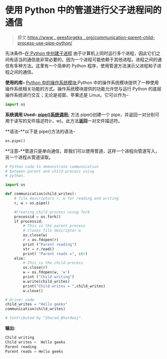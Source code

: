 # 使用 Python 中的管道进行父子进程间的通信

> 原文:[https://www . geesforgeks . org/communication-parent-child-process-use-pipe-python/](https://www.geeksforgeeks.org/communication-parent-child-process-using-pipe-python/)

先决条件–[在 Python 中创建子进程](https://www.geeksforgeeks.org/creating-child-process-using-fork-python/)
由于计算机上同时运行多个进程，因此它们之间有适当的通信是非常必要的，因为一个进程可能依赖于其他进程。进程之间的通信有多种方法。这里有一个简单的 Python 程序，使用管道方法演示父进程和子进程之间的通信。

**使用的库–**
[Python 中的操作系统模块:](https://www.geeksforgeeks.org/os-module-python-examples/)Python 中的操作系统模块提供了一种使用操作系统相关功能的方式。操作系统模块提供的功能允许您与运行 Python 的底层操作系统进行交互；无论是视窗、苹果还是 Linux。它可以作为–

```py
import os

```

**系统调用 Used–**
**[pipe()系统调用:](https://www.geeksforgeeks.org/pipe-system-call/)** 方法 pipe()创建一个 pipe，并返回一对分别可用于读写的文件描述符(r，w)。此方法**返回**一对文件描述符。

**语法–**以下是 pipe()方法的语法–

```py
os.pipe()

```

**注意–**管道只是单向通信，即我们可以使用管道，这样一个进程向管道写入，另一个进程从管道读取。

```py
# Python code to demonstrate communication
# between parent and child process using 
# python.

import os

def communication(child_writes):
    # file descriptors r, w for reading and writing
    r, w = os.pipe()

    #Creating child process using fork
    processid = os.fork()
    if processid:
        # This is the parent process
        # Closes file descriptor w
        os.close(w)
        r = os.fdopen(r)
        print ("Parent reading")
        str = r.read()
        print( "Parent reads =", str)
    else:
        # This is the child process
        os.close(r)
        w = os.fdopen(w, 'w')
        print ("Child writing")
        w.write(child_writes)
        print("Child writes = ",child_writes)
        w.close()

# Driver code        
child_writes = "Hello geeks"
communication(child_writes)

# Contributed by "Sharad_Bhardwaj".
```

**输出:**

```py
Child writing
Child writes =  Hello geeks
Parent reading
Parent reads = Hello geeks

```
